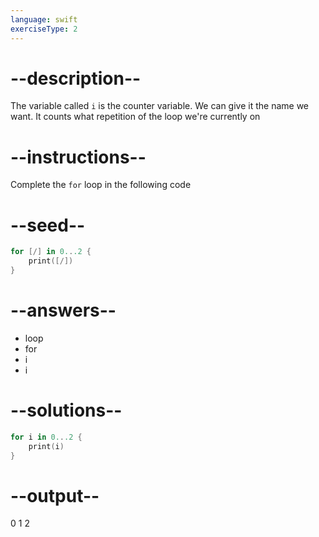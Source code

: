 ```yaml
---
language: swift
exerciseType: 2
---
```


# --description--

The variable called `i` is the counter variable.
We can give it the name we want.
It counts what repetition of the loop we're currently on

# --instructions--

Complete the `for` loop in the following code

# --seed--

```swift
for [/] in 0...2 {
    print([/])
}
```

# --answers--

- loop
- for
- i
- i

# --solutions--

```swift
for i in 0...2 {
    print(i)
}
```

# --output--

0
1
2
